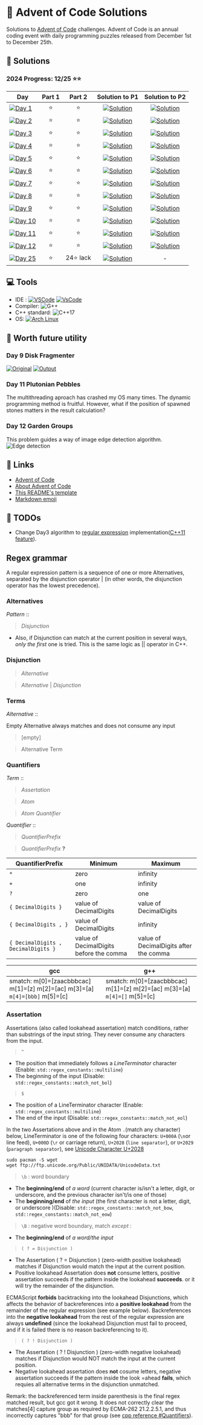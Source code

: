 # 🎄 Advent of Code Solutions

Solutions to [Advent of Code](https://adventofcode.com/) challenges. Advent of Code is an annual coding event with daily programming puzzles released from December 1st to December 25th.

## 🚀 Solutions

### 2024 Progress: 12/25 ⭐⭐

 Day | Part 1 | Part 2 | Solution to P1 | Solution to P2
-----|:------:|:------:|:----------:|:----------:
[![Day 1](https://img.shields.io/badge/Day%201-Historian%20Hysteria-blue?logo=Archlinux)](https://adventofcode.com/2024/day/1) | ⭐ | ⭐ | [![Solution](https://img.shields.io/badge/C%2B%2B-purple?logo=C%2B%2B)](2024/Day1/1_PairAndAdd.cpp) |[![Solution](https://img.shields.io/badge/C%2B%2B-purple?logo=C%2B%2B)](2024/Day1/2_CountDulpicateTimes.cpp)
[![Day 2](https://img.shields.io/badge/Day%202-Red--Nosed%20Reports-blue?logo=Archlinux)](https://adventofcode.com/2024/day/2) | ⭐ | ⭐ | [![Solution](https://img.shields.io/badge/C%2B%2B-purple?logo=C%2B%2B)](2024/Day2/1_CheckLevels.cpp) |[![Solution](https://img.shields.io/badge/C%2B%2B-purple?logo=C%2B%2B)](2024/Day2/2_CheckLevels_Dampener.cpp)
[![Day 3](https://img.shields.io/badge/Day%203-Mull%20It%20Over-blue?logo=Archlinux)](https://adventofcode.com/2024/day/3) | ⭐ | ⭐ | [![Solution](https://img.shields.io/badge/C%2B%2B-purple?logo=C%2B%2B)](2024/Day3/1_FindMul.cpp) |[![Solution](https://img.shields.io/badge/C%2B%2B-purple?logo=C%2B%2B)](2024/Day3/2_PreciseMul.cpp)
[![Day 4](https://img.shields.io/badge/Day%204-Ceres%20Search-blue?logo=Archlinux)](https://adventofcode.com/2024/day/4) | ⭐ | ⭐ | [![Solution](https://img.shields.io/badge/C%2B%2B-purple?logo=C%2B%2B)](2024/Day4/1_CeresSearch.cpp) |[![Solution](https://img.shields.io/badge/C%2B%2B-purple?logo=C%2B%2B)](2024/Day4/2_XMAS.cpp)
[![Day 5](https://img.shields.io/badge/Day%205-Print%20Queue-blue?logo=Archlinux)](https://adventofcode.com/2024/day/5) | ⭐ | ⭐ | [![Solution](https://img.shields.io/badge/C%2B%2B-purple?logo=C%2B%2B)](2024/Day5/1_OrderingUpdates.cpp) |[![Solution](https://img.shields.io/badge/C%2B%2B-purple?logo=C%2B%2B)](2024/Day5/2_OrderingUpdates.cpp)
[![Day 6](https://img.shields.io/badge/Day%206-Guard%20Gallivant-blue?logo=Archlinux)](https://adventofcode.com/2024/day/6) | ⭐ |⭐| [![Solution](https://img.shields.io/badge/C%2B%2B-purple?logo=C%2B%2B)](2024/Day6/1_PatrolRoute.cpp)|[![Solution](https://img.shields.io/badge/C%2B%2B-purple?logo=C%2B%2B)](2024/Day6/2_CircleObstacle.cpp)
[![Day 7](https://img.shields.io/badge/Day%207-Bridge%20Repair-blue?logo=Archlinux)](https://adventofcode.com/2024/day/7) |⭐|⭐|[![Solution](https://img.shields.io/badge/C%2B%2B-purple?logo=C%2B%2B)](2024/Day7/1_Caliration.cpp)|[![Solution](https://img.shields.io/badge/C%2B%2B-purple?logo=C%2B%2B)](2024/Day7/2_CombineCalibration.cpp)
[![Day 8](https://img.shields.io/badge/Day%208-Resonant%20Collinearity-blue?logo=Archlinux)](https://adventofcode.com/2024/day/8) |⭐|⭐|[![Solution](https://img.shields.io/badge/C%2B%2B-purple?logo=C%2B%2B)](2024/Day8/1_AntinodesCnt.cpp)|[![Solution](https://img.shields.io/badge/C%2B%2B-purple?logo=C%2B%2B)](2024/Day8/2_AntinodeHarmonic.cpp)
[![Day 9](https://img.shields.io/badge/Day%209-Disk%20Fragmenter-blue?logo=Archlinux)](https://adventofcode.com/2024/day/9) |⭐|⭐|[![Solution](https://img.shields.io/badge/C%2B%2B-purple?logo=C%2B%2B)](2024/Day9/1_compactingBlocks.cpp)|[![Solution](https://img.shields.io/badge/C%2B%2B-purple?logo=C%2B%2B)](2024/Day9/2_compactingFiles.cpp)
[![Day 10](https://img.shields.io/badge/Day%2010-Hoof%20It-blue?logo=Archlinux)](https://adventofcode.com/2024/day/10) |⭐|⭐|[![Solution](https://img.shields.io/badge/C%2B%2B-purple?logo=C%2B%2B)](2024/Day10/1_trailScore.cpp)|[![Solution](https://img.shields.io/badge/C%2B%2B-purple?logo=C%2B%2B)](2024/Day10/2_ttrailScore.cpp)
[![Day 11](https://img.shields.io/badge/Day%2011-Plutonian%20Pebbles-blue?logo=Archlinux)](https://adventofcode.com/2024/day/11) |⭐|⭐|[![Solution](https://img.shields.io/badge/C%2B%2B-purple?logo=C%2B%2B)](2024/Day11/1_TwinkleStones.cpp)|[![Solution](https://img.shields.io/badge/C%2B%2B-purple?logo=C%2B%2B)](2024/Day11/2_DPTwinkle.cpp)
[![Day 12](https://img.shields.io/badge/Day%2012-Garden%20Groups-blue?logo=Archlinux)](https://adventofcode.com/2024/day/12) |⭐|⭐|[![Solution](https://img.shields.io/badge/C%2B%2B-purple?logo=C%2B%2B)](2024/Day12/1_perimeter.cpp)|[![Solution](https://img.shields.io/badge/C%2B%2B-purple?logo=C%2B%2B)](2024/Day12/2_edge.cpp)
[![Day 25](https://img.shields.io/badge/Day%2025-Code%20Chroncile-blue?logo=Archlinux)](https://adventofcode.com/2024/day/25) |⭐|24⭐ lack|[![Solution](https://img.shields.io/badge/C%2B%2B-purple?logo=C%2B%2B)](2024/Day25/1_clockKeyPair.cpp)|-

## 💻 Tools

- IDE : [![VSCode](<Images/code-stable.png>)](https://code.visualstudio.com) [![VsCode](https://img.shields.io/badge/VsCode-blue)](https://code.visualstudio.com)
- Compiler: ![G++](https://img.shields.io/badge/(GCC)%2014.2.1%2020240910-grey)
- C++ standard: ![C++17](https://img.shields.io/badge/C%2B%2B14-purple?logo=C%2B%2B)
- OS: [![Arch Linux](https://img.shields.io/badge/Arch%20Linux-grey?logo=Archlinux)](https://www.archlinux.org)

## 📜 Worth future utility

### Day 9 Disk Fragmenter

[![Original](Images/Day9DiskFragmentOriginal.png)](2024/Day9/2_compactingFiles.cpp)
[![Output](Images/Day9DiskFragmentOutput.png)](2024/Day9/2_compactingFiles.cpp)

### Day 11 Plutonian Pebbles

The multithreading aproach has crashed my OS many times. The dynamic programming method is fruitful. However, what if the position of spawned stones matters in the result calculation?

### Day 12 Garden Groups

This problem guides a way of image edge detection algorithm.
![Edge detection](Images/EdgeDetection.png)

## 🔗 Links

- [Advent of Code](https://adventofcode.com/)
- [About Advent of Code](https://adventofcode.com/about)
- [This README's template](https://github.com/TrueBurn/advent-of-code)
- [Markdown emoji](<https://gist.github.com/rxaviers/7360908>)

## 📆 TODOs

- Change Day3 algorithm to [regular expression](https://en.cppreference.com/w/cpp/regex/ecmascript) implementation([C++11 feature](https://en.cppreference.com/w/cpp/regex)).

## Regex grammar

A regular expression pattern is a sequence of one or more Alternatives, separated by the disjunction operator | (in other words, the disjunction operator has the lowest precedence).

### Alternatives

*Pattern* ::

>*Disjunction*

- Also, if Disjunction can match at the current position in several ways, *only the first* one is tried. This is the same logic as || operator in C++.

### Disjunction

>*Alternative*

>*Alternative* | *Disjunction*

### Terms

*Alternative* ::

Empty Alternative always matches and does not consume any input

>[empty]

>Alternative Term

### Quantifiers

*Term* ::

>*Assertation*

>*Atom*

>*Atom* *Quantifier*

*Quantifier* ::

>*QuantifierPrefix*

>*QuantifierPrefix* **?**

QuantifierPrefix|Minimum|Maximum
----------------|-------|-------
`*`|zero|infinity
`+`|one|infinity
`?`|zero|one
`{ DecimalDigits }`|value of DecimalDigits |value of DecimalDigits
`{ DecimalDigits , }`|value of DecimalDigits |infinity
`{ DecimalDigits , DecimalDigits }`|value of DecimalDigits before the comma |value of DecimalDigits after the comma

gcc|g++
-|-
smatch: m[0]=[zaacbbbcac] m[1]=[z] m[2]=[ac] m[3]=[a] `m[4]=[bbb]` m[5]=[c] |smatch: m[0]=[zaacbbbcac] m[1]=[z] m[2]=[ac] m[3]=[a] `m[4]=[]` m[5]=[c]


### Assertation

Assertations (also called lookahead assertation) match conditions, rather than substrings of the input string. They never consume any characters from the input.
>`^`

- The position that immediately follows a *LineTerminator* character (Enable: `std::regex_constants::multiline`)
- The beginning of the input (Disable: `std::regex_constants::match_not_bol`)

>`$`

- The position of a LineTerminator character (Enable: `std::regex_constants::multiline`)
- The end of the input (Disable: `std::regex_constants::match_not_eol`)

In the two Assertations above and in the Atom `.`(match any character) below, LineTerminator is one of the following four characters: `U+000A` (`\n`or line feed), `U+000D` (`\r` or carriage return), `U+2028` (`line separator`), or `U+2029` (`paragraph separator`), see [Unicode Character U+2028](https://www.compart.com/en/unicode/U+2028)

```shell
sudo pacman -S wget
wget ftp://ftp.unicode.org/Public/UNIDATA/UnicodeData.txt
```

>`\b` : word boundary
<!-- TODO test if enable match_not_bow/match_not_eow, word begins/ends with a-z will not be matched  -->
- The **beginning/end** of *a word* (current character is/isn't a letter, digit, or underscore, and the previous character isn't/is one of those)
- The **beginning/end** of *the input* (the first character is not a letter, digit, or underscore )(Disable: `std::regex_constants::match_not_bow`, `std::regex_constants::match_not_eow`)

>`\B` : negative word boundary, match *except* :

- The **beginning/end** of *a word/the input*

>`( ? = Disjunction )`

- The Assertation ( ? = Disjunction ) (zero-width positive lookahead) matches if Disjunction would match the input at the current position.
- Positive lookahead Assertation does **not** consume letters, positive assertation succeeds if the pattern inside the lookahead **succeeds**. or it will try the remainder of the disjunction.

ECMAScript **forbids** backtracking into the lookahead Disjunctions, which affects the behavior of backreferences into a **positive lookahead** from the remainder of the regular expression (see example below). Backreferences into the **negative lookahead** from the rest of the regular expression are always **undefined** (since the lookahead Disjunction must fail to proceed, and if it is failed there is no reason backreferencing to it).

>`( ? ! Disjunction )`

- The Assertation ( ? ! Disjunction ) (zero-width negative lookahead) matches if Disjunction would NOT match the input at the current position.
- Negative lookahead assertation does **not** cosume letters, negative assertation succeeds if the pattern inside the look =ahead **fails**, which requies all alternative terms in the disjunction unmatched.

Remark: the backreferenced term inside parenthesis is the final regex matched result, but gcc got it wrong. It does not correctly clear the matches[4] capture group as required by ECMA-262 21.2.2.5.1, and thus incorrectly captures "bbb" for that group (see [cpp reference #Quantifiers][Quantifiers]).

[Quantifiers]: https://en.cppreference.com/w/cpp/regex/ecmascript#Quantifiers